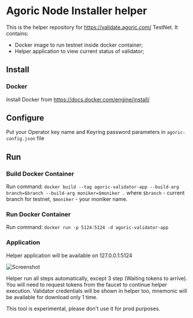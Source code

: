 # Agoric Node Installer helper

This is the helper repository for https://validate.agoric.com/ TestNet. It contains:

- Docker image to run testnet inside docker container;
- Helper application to view current status of validator;

## Install

### Docker
Install Docker from https://docs.docker.com/engine/install/

## Configure
Put your Operator key name and Keyring password parameters in `agoric-config.json` file
## Run

### Build Docker Container
Run command: `docker build --tag agoric-validator-app --build-arg branch=$branch --build-arg moniker=$moniker .`
where `$branch` - current branch for testnet, `$moniker` - your moniker name.
### Run Docker Container

Run command: `docker run -p 5124:5124 -d agoric-validator-app`

### Application

Helper application will be available on 127.0.0.1:5124

![Screenshot](https://postimg.cc/6TNGXD8Q)

Helper run all steps automatically, except 3 step (Waiting tokens to arrive).
You will need to request tokens from the faucet to continue helper execution.
Validator credentials will be shown in helper too, mnemonic will be available for download only 1 time.

This tool is experimental, please don't use it for prod purposes.
